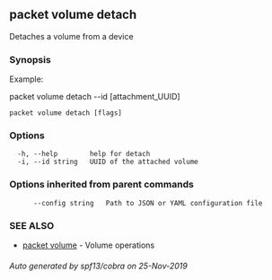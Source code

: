 ## packet volume detach

Detaches a volume from a device

### Synopsis

Example:

packet volume detach --id [attachment_UUID]



```
packet volume detach [flags]
```

### Options

```
  -h, --help        help for detach
  -i, --id string   UUID of the attached volume
```

### Options inherited from parent commands

```
      --config string   Path to JSON or YAML configuration file
```

### SEE ALSO

* [packet volume](packet_volume.md)	 - Volume operations

###### Auto generated by spf13/cobra on 25-Nov-2019
